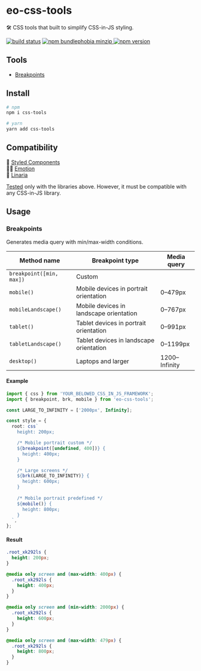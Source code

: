 # eo-css-tools

🛠 CSS tools that built to simplify CSS-in-JS styling.

[![build status](https://badgen.net/travis/ibitcy/eo-css-tools?icon=travis)](https://travis-ci.org/ibitcy/eo-css-tools)
[![npm bundlephobia minzip](https://badgen.net/bundlephobia/minzip/eo-css-tools@latest?icon=awesome)
![npm version](https://badgen.net/npm/v/eo-css-tools?icon=npm&color=blue)](https://www.npmjs.com/package/eo-css-tools)

## Tools

- [Breakpoints](#Breakpoints)

## Install

```bash
# npm
npm i css-tools

# yarn
yarn add css-tools
```

## Compatibility

💅 [Styled Components](https://styled-components.com)  
👩‍🎤 [Emotion](https://emotion.sh)  
🌸 [Linaria](https://linaria.now.sh)

[Tested](https://1eq9w.sse.codesandbox.io) only with the libraries above. However, it must be compatible with any CSS-in-JS library.

## Usage

### Breakpoints

Generates media query with min/max-width conditions.

| Method name               | Breakpoint type                         | Media query   |
|---------------------------|-----------------------------------------|---------------|
| `breakpoint([min, max])`  | Custom                                  |               |
| `mobile()`                | Mobile devices in portrait orientation  | 0–479px       |
| `mobileLandscape()`       | Mobile devices in landscape orientation | 0–767px       |
| `tablet()`                | Tablet devices in portrait orientation  | 0–991px       |
| `tabletLandscape()`       | Tablet devices in landscape orientation | 0–1199px      |
| `desktop()`               | Laptops and larger                      | 1200–Infinity |


#### Example

```typescript
import { css } from 'YOUR_BELOWED_CSS_IN_JS_FRAMEWORK';
import { breakpoint, brk, mobile } from 'eo-css-tools';

const LARGE_TO_INFINITY = ['2000px', Infinity];

const style = {
  root: css`
    height: 200px;

    /* Mobile portrait custom */
    ${breakpoint([undefined, 400])} {
      height: 400px;
    }

    /* Large screens */
    ${brk(LARGE_TO_INFINITY)} {
      height: 600px;
    }
    
    /* Mobile portrait predefined */
    ${mobile()} {
      height: 800px;
    }
  `,
};
```

#### Result

```css
.root_xk292ls {
  height: 200px;
}

@media only screen and (max-width: 400px) {
  .root_xk292ls {
    height: 400px;
  }
}

@media only screen and (min-width: 2000px) {
  .root_xk292ls {
    height: 600px;
  }
}

@media only screen and (max-width: 479px) {
  .root_xk292ls {
    height: 800px;
  }
}
```
